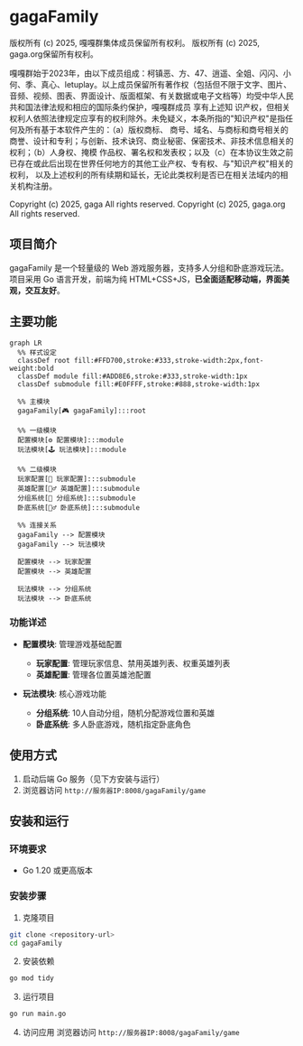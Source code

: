 # gagaFamily
版权所有 (c) 2025, 嘎嘎群集体成员保留所有权利。
版权所有 (c) 2025, gaga.org保留所有权利。

嘎嘎群始于2023年，由以下成员组成：柯镇恶、方、47、逍遥、全姐、闪闪、小何、季、真心、letuplay。以上成员保留所有著作权（包括但不限于文字、图片、
音频、视频、图表、界面设计、版面框架、有关数据或电子文档等）均受中华人民共和国法律法规和相应的国际条约保护，嘎嘎群成员 享有上述知
识产权，但相关权利人依照法律规定应享有的权利除外。未免疑义，本条所指的"知识产权"是指任何及所有基于本软件产生的：（a）版权商标、
商号、域名、与商标和商号相关的商誉、设计和专利；与创新、技术诀窍、商业秘密、保密技术、非技术信息相关的权利；（b）人身权、掩模
作品权、署名权和发表权；以及（c）在本协议生效之前已存在或此后出现在世界任何地方的其他工业产权、专有权、与"知识产权"相关的权利，
以及上述权利的所有续期和延长，无论此类权利是否已在相关法域内的相关机构注册。

Copyright (c) 2025, gaga  All rights reserved.
Copyright (c) 2025, gaga.org  All rights reserved.

## 项目简介

gagaFamily 是一个轻量级的 Web 游戏服务器，支持多人分组和卧底游戏玩法。项目采用 Go 语言开发，前端为纯 HTML+CSS+JS，**已全面适配移动端，界面美观，交互友好**。

## 主要功能

```mermaid
graph LR
  %% 样式设定
  classDef root fill:#FFD700,stroke:#333,stroke-width:2px,font-weight:bold
  classDef module fill:#ADD8E6,stroke:#333,stroke-width:1px
  classDef submodule fill:#E0FFFF,stroke:#888,stroke-width:1px

  %% 主模块
  gagaFamily[🎮 gagaFamily]:::root

  %% 一级模块
  配置模块[⚙️ 配置模块]:::module
  玩法模块[🕹️ 玩法模块]:::module

  %% 二级模块
  玩家配置[👤 玩家配置]:::submodule
  英雄配置[🧙‍♂️ 英雄配置]:::submodule
  分组系统[👥 分组系统]:::submodule
  卧底系统[🕵️‍♂️ 卧底系统]:::submodule

  %% 连接关系
  gagaFamily --> 配置模块
  gagaFamily --> 玩法模块

  配置模块 --> 玩家配置
  配置模块 --> 英雄配置

  玩法模块 --> 分组系统
  玩法模块 --> 卧底系统
```

### 功能详述

- **配置模块**: 管理游戏基础配置
  - **玩家配置**: 管理玩家信息、禁用英雄列表、权重英雄列表
  - **英雄配置**: 管理各位置英雄池配置

- **玩法模块**: 核心游戏功能
  - **分组系统**: 10人自动分组，随机分配游戏位置和英雄
  - **卧底系统**: 多人卧底游戏，随机指定卧底角色

## 使用方式

1. 启动后端 Go 服务（见下方安装与运行）
2. 浏览器访问 `http://服务器IP:8008/gagaFamily/game`


## 安装和运行

### 环境要求
- Go 1.20 或更高版本

### 安装步骤

1. 克隆项目
```bash
git clone <repository-url>
cd gagaFamily
```

2. 安装依赖
```bash
go mod tidy
```

3. 运行项目
```bash
go run main.go
```

4. 访问应用
浏览器访问 `http://服务器IP:8008/gagaFamily/game`
